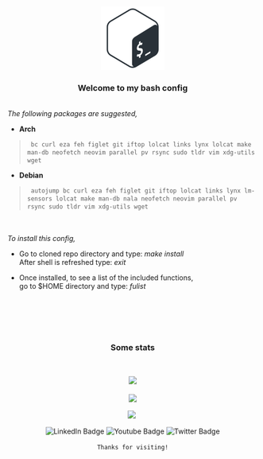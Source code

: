 <div align="center">
  <p></p>
    <img src="https://github.com/devicons/devicon/blob/master/icons/bash/bash-plain.svg" width="128" height="128">
</div>

<div align="center">

  ### Welcome to my bash config
</div>

<div>
  <p><br>
  <em>The following packages are suggested,</em>
  </p>

*  <b>Arch</b>
>      bc curl eza feh figlet git iftop lolcat links lynx lolcat make man-db neofetch neovim parallel pv rsync sudo tldr vim xdg-utils wget
</div>

*  <b>Debian</b>
>      autojump bc curl eza feh figlet git iftop lolcat links lynx lm-sensors lolcat make man-db nala neofetch neovim parallel pv rsync sudo tldr vim xdg-utils wget
<div>
  <p><br><br>
  <em>To install this config,</em>
  </p>
  
*  Go to cloned repo directory and type: <em>make install</em><br>After shell is refreshed type: <em>exit</em>

*  Once installed, to see a list of the included functions,<br>go to $HOME directory and type:  <em>fulist</em>
</div>

  <p><br><br><br><br></p>

<div align="center">
  
  ### Some stats
</div>

<div align="center">
  <p><br></p>
  <img src="http://github-readme-streak-stats.herokuapp.com?user=thorbits&theme=transparent"/><br><br>
  <img src="https://github-readme-stats.vercel.app/api/top-langs/?username=thorbits&layout=compact&theme=transparent"/>
</div>

<div align="center">
  <p></p>
  <img src="https://img.shields.io/github/commit-activity/t/thorbits/thbashrc">
  <img src="https://komarev.com/ghpvc/?username=thorbits&style=flat-square&color=blue" alt=""/>
</div>

<div align="center">
  <p></p>
  <img src="https://img.shields.io/badge/LinkedIn-blue?style=for-the-badge&logo=linkedin&logoColor=white" alt="LinkedIn Badge"/>
  <img src="https://img.shields.io/badge/YouTube-red?style=for-the-badge&logo=youtube&logoColor=white" alt="Youtube Badge"/>
  <img src="https://img.shields.io/badge/Twitter-blue?style=for-the-badge&logo=twitter&logoColor=white" alt="Twitter Badge"/>
</div>

<div align="center">
  <p></p>
  
  ``Thanks for visiting!``
<br>
</div>
